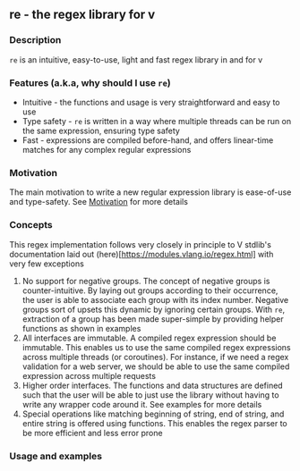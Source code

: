 ## re - the regex library for v

### Description
`re` is an intuitive, easy-to-use, light and fast regex library in and for v

### Features (a.k.a, why should I use `re`)
* Intuitive - the functions and usage is very straightforward and easy to use
* Type safety - `re` is written in a way where multiple threads can be run on the same expression, ensuring type safety
* Fast - expressions are compiled before-hand, and offers linear-time matches for any complex regular expressions

### Motivation
The main motivation to write a new regular expression library is ease-of-use and type-safety.
See [Motivation](./docs/motivation.md) for more details

### Concepts
This regex implementation follows very closely in principle to V stdlib's documentation laid out
(here)[https://modules.vlang.io/regex.html]
with very few exceptions

1. No support for negative groups. The concept of negative groups is counter-intuitive.
By laying out groups according to their occurrence, the user is able to associate each group
with its index number. Negative groups sort of upsets this dynamic by ignoring certain groups.
With `re`, extraction of a group has been made super-simple by providing helper functions as shown in examples
1. All interfaces are immutable. A compiled regex expression should be immutable. This enables us to
use the same compiled regex expressions across multiple threads (or coroutines). For instance, if we need a regex
validation for a web server, we should be able to use the same compiled expression across multiple requests
1. Higher order interfaces. The functions and data structures are defined such that the user will be able to just use
the library without having to write any wrapper code around it. See examples for more details
1. Special operations like matching beginning of string, end of string, and entire string is offered using functions.
This enables the regex parser to be more efficient and less error prone

### Usage and examples


